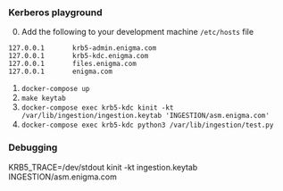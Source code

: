 ### Kerberos playground

0. Add the following to your development machine `/etc/hosts` file
```
127.0.0.1       krb5-admin.enigma.com
127.0.0.1       krb5-kdc.enigma.com
127.0.0.1       files.enigma.com
127.0.0.1       enigma.com
```
1. `docker-compose up`
2. `make keytab`
3. `docker-compose exec krb5-kdc kinit -kt /var/lib/ingestion/ingestion.keytab 'INGESTION/asm.enigma.com'`
4. `docker-compose exec krb5-kdc python3 /var/lib/ingestion/test.py`


### Debugging

KRB5_TRACE=/dev/stdout kinit -kt ingestion.keytab INGESTION/asm.enigma.com
